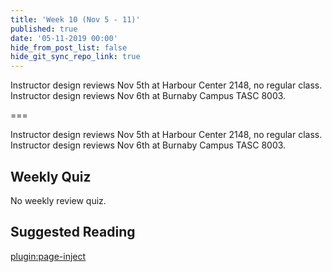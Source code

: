 ```yaml
---
title: 'Week 10 (Nov 5 - 11)'
published: true
date: '05-11-2019 00:00'
hide_from_post_list: false
hide_git_sync_repo_link: true
---
```


Instructor design reviews Nov 5th at Harbour Center 2148, no regular class.  
Instructor design reviews Nov 6th at Burnaby Campus TASC 8003.  

===

Instructor design reviews Nov 5th at Harbour Center 2148, no regular class.  
Instructor design reviews Nov 6th at Burnaby Campus TASC 8003.  

## Weekly Quiz
No weekly review quiz.

## Suggested Reading  
[plugin:page-inject](../../weekly-readings/week-10)
